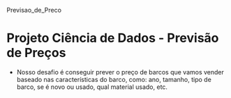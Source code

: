  Previsao_de_Preco
# Projeto Ciência de Dados - Previsão de Preços

- Nosso desafio é conseguir prever o preço de barcos que vamos vender baseado nas características do barco, como: ano, tamanho, tipo de barco, se é novo ou usado, qual material usado, etc.
